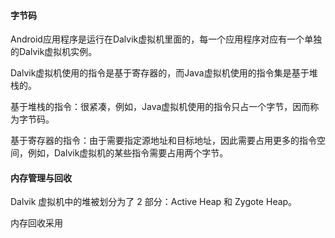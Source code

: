 #### 字节码

Android应用程序是运行在Dalvik虚拟机里面的，每一个应用程序对应有一个单独的Dalvik虚拟机实例。

Dalvik虚拟机使用的指令是基于寄存器的，而Java虚拟机使用的指令集是基于堆栈的。

基于堆栈的指令：很紧凑，例如，Java虚拟机使用的指令只占一个字节，因而称为字节码。

基于寄存器的指令：由于需要指定源地址和目标地址，因此需要占用更多的指令空间，例如，Dalvik虚拟机的某些指令需要占用两个字节。

#### 内存管理与回收

Dalvik 虚拟机中的堆被划分为了 2 部分：Active Heap 和 Zygote Heap。

内存回收采用

